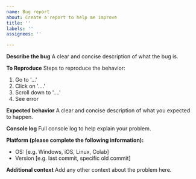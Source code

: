 ```yaml
---
name: Bug report
about: Create a report to help me improve
title: ''
labels: ''
assignees: ''

---
```


**Describe the bug**
A clear and concise description of what the bug is.

**To Reproduce**
Steps to reproduce the behavior:
1. Go to '...'
2. Click on '....'
3. Scroll down to '....'
4. See error

**Expected behavior**
A clear and concise description of what you expected to happen.

**Console log**
Full console log to help explain your problem.

**Platform (please complete the following information):**
 - OS: [e.g. Windows, iOS, Linux, Colab]
 - Version [e.g. last commit, specific old commit]

**Additional context**
Add any other context about the problem here.
